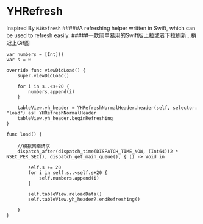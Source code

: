# YHRefresh
Inspired By `MJRefresh`
#####A refreshing helper written in Swift, which can be used to refresh easily.
#####一款简单易用的Swift版上拉或者下拉刷新...稍迟上Gif图
    
    var numbers = [Int]()
    var s = 0
    
    override func viewDidLoad() {
        super.viewDidLoad()
        
        for i in s..<s+20 {
            numbers.append(i)
        }
        
        tableView.yh_header = YHRefreshNormalHeader.header(self, selector: "load") as! YHRefreshNormalHeader
        tableView.yh_header.beginRefreshing
    }
    
    func load() {
        
        //模拟网络请求
        dispatch_after(dispatch_time(DISPATCH_TIME_NOW, (Int64)(2 * NSEC_PER_SEC)), dispatch_get_main_queue(), { () -> Void in
            
            self.s += 20
            for i in self.s..<self.s+20 {
                self.numbers.append(i)
            }
            
            self.tableView.reloadData()
            self.tableView.yh_header?.endRefreshing()
            
        }
    }
